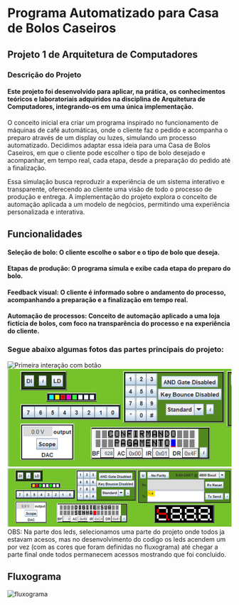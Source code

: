 # Programa Automatizado para Casa de Bolos Caseiros
## Projeto 1 de Arquitetura de Computadores
  
  ### Descrição do Projeto
#### Este projeto foi desenvolvido para aplicar, na prática, os conhecimentos teóricos e laboratoriais adquiridos na disciplina de Arquitetura de Computadores, integrando-os em uma única implementação.

  O conceito inicial era criar um programa inspirado no funcionamento de máquinas de café automáticas, onde o cliente faz o pedido e acompanha o preparo através de um display ou luzes, simulando um processo automatizado. Decidimos adaptar essa ideia para uma Casa de Bolos Caseiros, em que o cliente pode escolher o tipo de bolo desejado e acompanhar, em tempo real, cada etapa, desde a preparação do pedido até a finalização.

  Essa simulação busca reproduzir a experiência de um sistema interativo e transparente, oferecendo ao cliente uma visão de todo o processo de produção e entrega. A implementação do projeto explora o conceito de automação aplicada a um modelo de negócios, permitindo uma experiência personalizada e interativa.

## Funcionalidades
#### Seleção de bolo: O cliente escolhe o sabor e o tipo de bolo que deseja.
#### Etapas de produção: O programa simula e exibe cada etapa do preparo do bolo.
#### Feedback visual: O cliente é informado sobre o andamento do processo, acompanhando a preparação e a finalização em tempo real.
#### Automação de processos: Conceito de automação aplicado a uma loja fictícia de bolos, com foco na transparência do processo e na experiência do cliente.

  ### Segue abaixo algumas fotos das partes principais do projeto:
  ![Primeira interação com botão](imagens/botão.png)
  ![Parte com inserção pelo txt](imagens/leds.png)
  ![Mostrando os leds](imagens/senha.png)
    OBS: Na parte dos leds, selecionamos uma parte do projeto onde todos ja estavam acesos, mas no desenvolvimento do codigo os leds acendem um por vez (com as cores que foram definidas no fluxograma) até chegar a parte final onde todos permanecem acessos mostrando que foi concluido. 

## Fluxograma
  ![fluxograma](imagens/flux.png)
